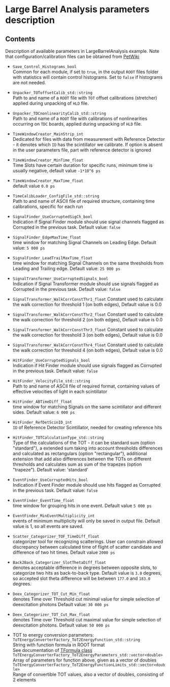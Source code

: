 # Large Barrel Analysis parameters description

## Contents
Description of available parameters in LargeBarrelAnalysis example. Note that configuration/calibration files can be obtained from [PetWiki](http://koza.if.uj.edu.pl/petwiki/index.php/Default_settings_and_parameters_used_in_the_analyses)

- `Save_Control_Histograms_bool`  
Common for each module, if set to `true`, in the output `ROOT` files folder with statistics will contain control histograms. Set to `false` if histograms are not needed.

- `Unpacker_TOToffsetCalib_std::string`  
Path to and name of a `ROOT` file with `TOT` offset calibrations (stretcher) applied during unpacking of `HLD` file.

- `Unpacker_TDCnonlinearityCalib_std::string`  
Path to and name of a `ROOT` file with calibrations of nonlinearities occurring on `TDC` boards, applied during unpacking of `HLD` file.

- `TimeWindowCreator_MainStrip_int`  
Dedicated for files with data from measurement with Reference Detector - it denotes which `ID` has the scintillator we calibrate. If option is absent in the user parameters file, part with reference detector is ignored

- `TimeWindowCreator_MinTime_float`  
Time Slots have certain duration for specific runs, minimum time is usually negative, default value `-1*10^6 ps`

- `TimeWindowCreator_MaxTime_float`  
default value `0.0 ps`

- `TimeCalibLoader_ConfigFile_std::string`  
Path to and name of ASCII file of required structure, containing time calibrations, specific for each run

- `SignalFinder_UseCorruptedSigCh_bool`  
Indication if Signal Finder module should use signal channels flagged as Corrupted in the previous task. Default value: `false`

- `SignalFinder_EdgeMaxTime_float`  
time window for matching Signal Channels on Leading Edge. Default value: `5 000 ps`

- `SignalFinder_LeadTrailMaxTime_float`  
time window for matching Signal Channels on the same thresholds from Leading and Trailing edge. Default value: `25 000 ps`

- `SignalTransformer_UseCorruptedSignals_bool`  
Indication if Signal Transformer module should use signals flagged as Corrupted in the previous task. Default value: `false`

- `SignalTransformer_WalkCorrConstThr1_float`
Constant used to calculate the walk correction for threshold 1 (on both edges), Default value is 0.0

- `SignalTransformer_WalkCorrConstThr2_float`
Constant used to calculate the walk correction for threshold 2 (on both edges), Default	value is 0.0

- `SignalTransformer_WalkCorrConstThr3_float`
Constant used to calculate the walk correction for threshold 3 (on both edges), Default	value is 0.0

- `SignalTransformer_WalkCorrConstThr4_float`
Constant used to calculate the walk correction for threshold 4 (on both edges),	Default value is 0.0

- `HitFinder_UseCorruptedSignals_bool`  
Indication if Hit Finder module should use signals flagged as Corrupted in the previous task. Default value: `false`

- `HitFinder_VelocityFile_std::string`  
Path to and name of ASCII file of required format, containing values of effective velocities of light in each scintillator

- `HitFinder_ABTimeDiff_float`  
time window for matching Signals on the same scintillator and different sides. Default value: `6 000 ps`

- `HitFinder_RefDetScinID_int`  
`ID` of Reference Detector Scintillator, needed for creating reference hits

- `HitFinder_TOTCalculationType_std::string`  
Type of the calculations of the TOT - it can be standard sum (option "standard"), a extended sum taking into account thresholds differences and calculated as rectangulars (option "rectangular"), additional extension that add also differences between the TOTs on different thresholds and calculates sum as sum of the trapezes (option "trapeze"). Default value: 'standard'

- `EventFinder_UseCorruptedHits_bool`  
Indication if Event Finder module should use hits flagged as Corrupted in the previous task. Default value: `false`

- `EventFinder_EventTime_float`  
time window for grouping hits in one event. Default value `5 000 ps`

- `EventFinder_MinEventMultiplicity_int`  
events of minimum multiplicity will only be saved in output file. Default value is 1, so all events are saved.

- `Scatter_Categorizer_TOF_TimeDiff_float`  
categorizer tool for recognizing scatterings. User can constrain allowed discrepancy between calculated time of flight of scatter candidate and difference of two hit times. Default value `2000 ps`

- `Back2Back_Categorizer_SlotThetaDiff_float`  
denotes acceptable difference in degrees between opposite slots, to categorize two hits as back-to-back type. Default value is `3.0` degrees, so accepted slot theta difference will be between `177.0` and `183.0` degrees.

- `Deex_Categorizer_TOT_Cut_Min_float`  
denotes Time over Threshold cut minimal value for simple selection of deexcitation photons Default value: `30 000 ps`

- `Deex_Categorizer_TOT_Cut_Max_float`  
denotes Time over Threshold cut maximal value for simple selection of deexcitation photons. Default value: `50 000 ps`

- TOT to energy conversion parameters:  
`ToTEnergyConverterFactory_ToT2EnergyFunction_std::string`  
String with function formula in ROOT format  
See documentation of [TFormula class](https://root.cern.ch/doc/master/classTFormula.html)
`ToTEnergyConverterFactory_ToT2EnergyParameters_std::vector<double>`  
Array of parameters for function above, given as a vector of doubles  
`ToTEnergyConverterFactory_ToT2EnergyFunctionLimits_std::vector<double>`  
Range of convertible TOT values, also a vector of doubles, consisting of 2 elements  
